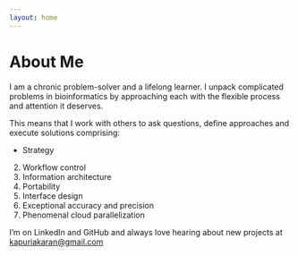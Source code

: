 ```yaml
---
layout: home
---
```


# About Me

I am a chronic problem-solver and a lifelong learner. I unpack complicated problems in bioinformatics by approaching each with the flexible process and attention it deserves.

This means that I work with others to ask questions, define approaches and execute solutions comprising:

  *  Strategy
  2.  Workflow control
  3.  Information architecture
  4.  Portability 
  5.  Interface design
  6.  Exceptional accuracy and precision
  7.  Phenomenal cloud parallelization

I’m on LinkedIn and GitHub and always love hearing about new projects at kapuriakaran@gmail.com
